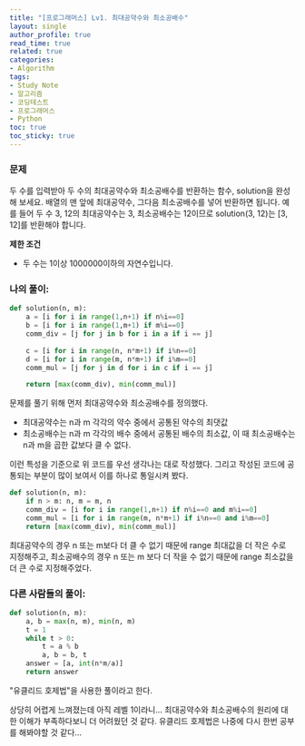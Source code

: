 ```yaml
---
title: "[프로그래머스] Lv1. 최대공약수와 최소공배수"
layout: single
author_profile: true
read_time: true
related: true
categories:
- Algorithm
tags:
- Study Note
- 알고리즘
- 코딩테스트
- 프로그래머스
- Python
toc: true
toc_sticky: true
---
```


### **문제**

두 수를 입력받아 두 수의 최대공약수와 최소공배수를 반환하는 함수, solution을 완성해 보세요. 배열의 맨 앞에 최대공약수, 그다음 최소공배수를 넣어 반환하면 됩니다. 예를 들어 두 수 3, 12의 최대공약수는 3, 최소공배수는 12이므로 solution(3, 12)는 [3, 12]를 반환해야 합니다.

**제한 조건**

- 두 수는 1이상 1000000이하의 자연수입니다.

### **나의 풀이:**

```python
def solution(n, m):
    a = [i for i in range(1,n+1) if n%i==0]
    b = [i for i in range(1,m+1) if m%i==0]
    comm_div = [j for j in b for i in a if i == j]
    
    c = [i for i in range(n, n*m+1) if i%n==0]
    d = [i for i in range(m, n*m+1) if i%m==0]
    comm_mul = [j for j in d for i in c if i == j]
    
    return [max(comm_div), min(comm_mul)]
```

문제를 풀기 위해 먼저 최대공약수와 최소공배수를 정의했다.

- 최대공약수는 n과 m 각각의 약수 중에서 공통된 약수의 최댓값
- 최소공배수는 n과 m 각각의 배수 중에서 공통된 배수의 최소값, 이 때 최소공배수는 n과 m을 곱한 값보다 클 수 없다.

이런 특성을 기준으로 위 코드를 우선 생각나는 대로 작성했다. 그리고 작성된 코드에 공통되는 부분이 많이 보여서 이를 하나로 통일시켜 봤다.

```python
def solution(n, m):
    if n > m: n, m = m, n
    comm_div = [i for i in range(1,n+1) if n%i==0 and m%i==0]
    comm_mul = [i for i in range(m, n*m+1) if i%n==0 and i%m==0]
    return [max(comm_div), min(comm_mul)]
```

최대공약수의 경우 n 또는 m보다 더 클 수 없기 때문에 range 최대값을 더 작은 수로 지정해주고, 최소공배수의 경우 n 또는 m 보다 더 작을 수 없기 때문에 range 최소값을 더 큰 수로 지정해주었다.

### 다른 사람들의 풀이:

```python
def solution(n, m):
    a, b = max(n, m), min(n, m)
    t = 1
    while t > 0:
        t = a % b
        a, b = b, t
    answer = [a, int(n*m/a)]
    return answer
```

"유클리드 호제법"을 사용한 풀이라고 한다.

상당히 어렵게 느껴졌는데 아직 레벨 1이라니... 최대공약수와 최소공배수의 원리에 대한 이해가 부족하다보니 더 어려웠던 것 같다. 유클리드 호제법은 나중에 다시 한번 공부를 해봐야할 것 같다...